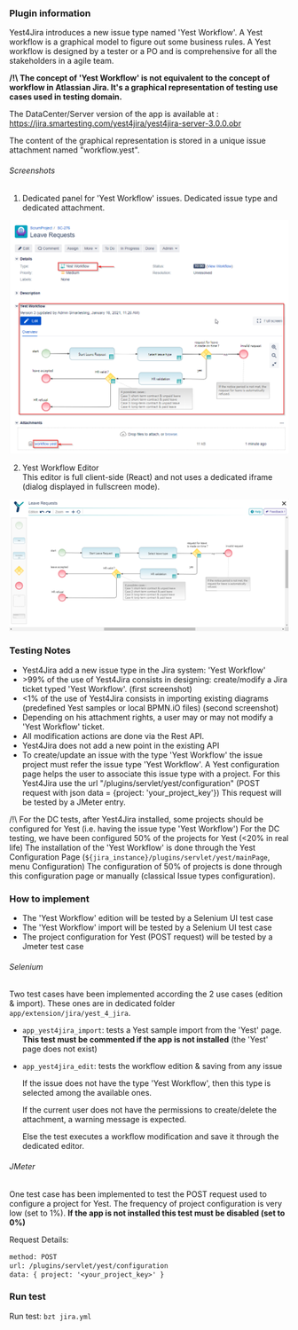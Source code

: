 ### Plugin information
Yest4Jira introduces a new issue type named 'Yest Workflow'.
A Yest workflow is a graphical model to figure out some business rules.
A Yest workflow is designed by a tester or a PO and is comprehensive for all the stakeholders in a agile team.

**/!\   The concept of 'Yest Workflow' is not equivalent to the concept of workflow in Atlassian Jira. It's a graphical representation of testing use cases used in testing domain.**

The DataCenter/Server version of the app is available at :
https://jira.smartesting.com/yest4jira/yest4jira-server-3.0.0.obr

The content of the graphical representation is stored in a unique issue attachment named "workflow.yest".


###### Screenshots

1. Dedicated panel for 'Yest Workflow' issues. Dedicated issue type and dedicated attachment.

![](images/yestWorkflowIssue.png)

2. Yest Workflow Editor  
This editor is full client-side (React) and not uses a dedicated iframe (dialog displayed in fullscreen mode).  

![](images/yestWorkflowEditor.png)


### Testing Notes
* Yest4Jira add a new issue type in the Jira system: 'Yest Workflow'
* \>99% of the use of Yest4Jira consists in designing: create/modify a Jira ticket typed 'Yest Workflow'.  (first screenshot)
* \<1% of the use of Yest4Jira consists in importing existing diagrams (predefined Yest samples or local BPMN.iO files) (second screenshot)
* Depending on his attachment rights, a user may or may not modify a 'Yest Workflow' ticket.
* All modification actions are done via the Rest API.
* Yest4Jira does not add a new point in the existing API
* To create/update an issue with the type 'Yest Workflow' the issue project must refer the issue type 'Yest Workflow'. A Yest configuration page helps the user to associate this issue type with a project.
 For this Yest4Jira use the url "/plugins/servlet/yest/configuration" (POST request with json data = {project: 'your_project_key'})
 This request will be tested by a JMeter entry.
 
/!\ For the DC tests, after Yest4Jira installed, some projects should be configured for Yest (i.e. having the issue type 'Yest Workflow')
For the DC testing, we have been configured 50% of the projects for Yest (<20% in real life) 
The installation of the 'Yest Workflow' is done through the Yest Configuration Page (`${jira_instance}/plugins/servlet/yest/mainPage`, menu Configuration)
The configuration of 50% of projects is done through this configuration page or manually (classical Issue types configuration).
 

### How to implement
* The 'Yest Workflow' edition will be tested by a Selenium UI test case
* The 'Yest Workflow' import will be tested by a Selenium UI test case
* The project configuration for Yest (POST request) will be tested by a Jmeter test case

###### Selenium
Two test cases have been implemented according the 2 use cases (edition & import). These ones are in dedicated folder `app/extension/jira/yest_4_jira`.

* `app_yest4jira_import`: tests a Yest sample import from the 'Yest' page.
**This test must be commented if the app is not installed** (the 'Yest' page does not exist) 


* `app_yest4jira_edit`: tests the workflow edition & saving from any issue

    If the issue does not have the type 'Yest Workflow', then this type is selected among the available ones.
    
    If the current user does not have the permissions to create/delete the attachment, a warning message is expected.
    
    Else the test executes a workflow modification and save it through the dedicated editor.
     

###### JMeter
One test case has been implemented to test the POST request used to configure a project for Yest.
The frequency of project configuration is very low (set to 1%). **If the app is not installed this test must be disabled (set to 0%)**  

Request Details:
```
method: POST 
url: /plugins/servlet/yest/configuration
data: { project: '<your_project_key>' }
```


### Run test


Run test:
`bzt jira.yml`
